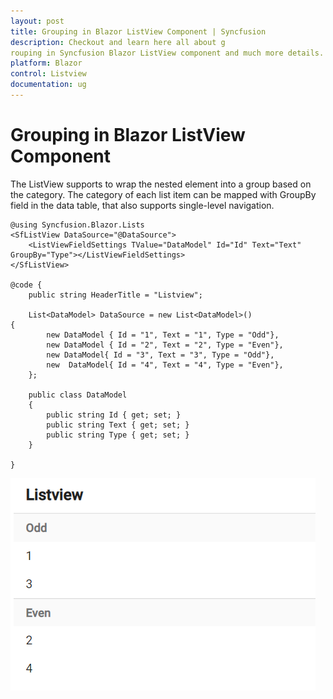 ```yaml
---
layout: post
title: Grouping in Blazor ListView Component | Syncfusion
description: Checkout and learn here all about g
rouping in Syncfusion Blazor ListView component and much more details.
platform: Blazor
control: Listview
documentation: ug
---
```


# Grouping in Blazor ListView Component

The ListView supports to wrap the nested element into a group based on the category. The category of each list item can be mapped with GroupBy field in the data table, that also supports single-level navigation.

```cshtml
@using Syncfusion.Blazor.Lists
<SfListView DataSource="@DataSource">
    <ListViewFieldSettings TValue="DataModel" Id="Id" Text="Text" GroupBy="Type"></ListViewFieldSettings>
</SfListView>

@code {
    public string HeaderTitle = "Listview";

    List<DataModel> DataSource = new List<DataModel>()
{
        new DataModel { Id = "1", Text = "1", Type = "Odd"},
        new DataModel { Id = "2", Text = "2", Type = "Even"},
        new DataModel{ Id = "3", Text = "3", Type = "Odd"},
        new  DataModel{ Id = "4", Text = "4", Type = "Even"},
    };

    public class DataModel
    {
        public string Id { get; set; }
        public string Text { get; set; }
        public string Type { get; set; }
    }

}

```

![Grouping in Blazor ListView](./images/list/blazor-listview-grouping.png)
